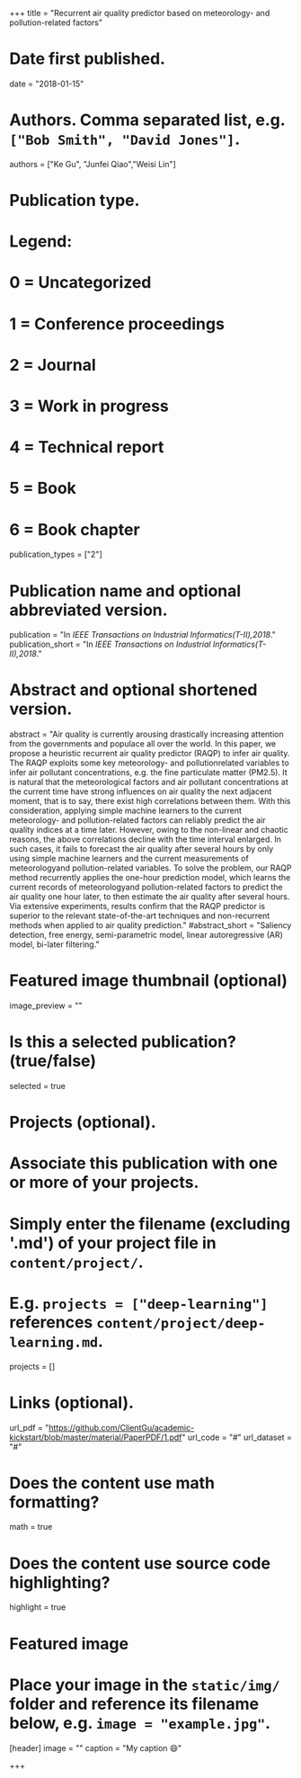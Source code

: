 +++
title = "Recurrent air quality predictor based on meteorology- and pollution-related factors"

# Date first published.
date = "2018-01-15"

# Authors. Comma separated list, e.g. `["Bob Smith", "David Jones"]`.
authors = ["Ke Gu", "Junfei Qiao","Weisi Lin"]
# Publication type.
# Legend:
# 0 = Uncategorized
# 1 = Conference proceedings
# 2 = Journal
# 3 = Work in progress
# 4 = Technical report
# 5 = Book
# 6 = Book chapter
publication_types = ["2"]

# Publication name and optional abbreviated version.
publication = "In *IEEE Transactions on Industrial Informatics(T-II),2018*."
publication_short = "In *IEEE Transactions on Industrial Informatics(T-II),2018*."

# Abstract and optional shortened version.
abstract = "Air quality is currently arousing drastically increasing attention from the governments and populace all over the world. In this paper, we propose a heuristic recurrent air quality predictor (RAQP) to infer air quality. The RAQP exploits some key meteorology- and pollutionrelated variables to infer air pollutant concentrations, e.g. the fine particulate matter (PM2.5). It is natural that the meteorological factors and air pollutant concentrations at the current time have strong influences on air quality the next adjacent moment, that is to say, there exist high correlations between them. With this consideration, applying simple machine learners to the current meteorology- and pollution-related factors can reliably predict the air quality indices at a time later. However, owing to the non-linear and chaotic reasons, the above correlations decline with the time interval enlarged. In such cases, it fails to forecast the air quality after several hours by only using simple machine learners and the current measurements of meteorologyand pollution-related variables. To solve the problem, our RAQP method recurrently applies the one-hour prediction model, which learns the current records of meteorologyand pollution-related factors to predict the air quality one hour later, to then estimate the air quality after several hours. Via extensive experiments, results confirm that the RAQP predictor is superior to the relevant state-of-the-art techniques and non-recurrent methods when applied to air quality prediction."
#abstract_short = "Saliency detection, free energy, semi-parametric model, linear autoregressive (AR) model, bi-later filtering."

# Featured image thumbnail (optional)
image_preview = ""

# Is this a selected publication? (true/false)
selected = true

# Projects (optional).
#   Associate this publication with one or more of your projects.
#   Simply enter the filename (excluding '.md') of your project file in `content/project/`.
#   E.g. `projects = ["deep-learning"]` references `content/project/deep-learning.md`.
projects = []

# Links (optional).
url_pdf = "https://github.com/ClientGu/academic-kickstart/blob/master/material/PaperPDF/1.pdf"
url_code = "#"
url_dataset = "#"




# Does the content use math formatting?
math = true

# Does the content use source code highlighting?
highlight = true

# Featured image
# Place your image in the `static/img/` folder and reference its filename below, e.g. `image = "example.jpg"`.
[header]
image = ""
caption = "My caption 😄"

+++
